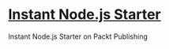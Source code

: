 # [Instant Node.js Starter][tutorial]

Instant Node.js Starter on Packt Publishing

[tutorial]: https://subscription.packtpub.com/book/web_development/9781782165569
